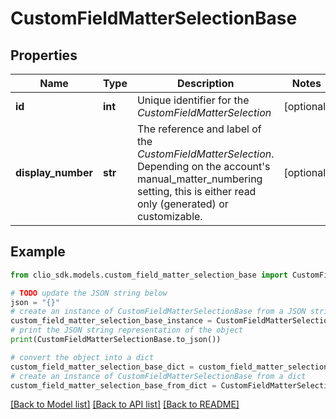 # CustomFieldMatterSelectionBase


## Properties

Name | Type | Description | Notes
------------ | ------------- | ------------- | -------------
**id** | **int** | Unique identifier for the *CustomFieldMatterSelection* | [optional] 
**display_number** | **str** | The reference and label of the *CustomFieldMatterSelection*. Depending on the account&#39;s manual_matter_numbering setting, this is either read only (generated) or customizable. | [optional] 

## Example

```python
from clio_sdk.models.custom_field_matter_selection_base import CustomFieldMatterSelectionBase

# TODO update the JSON string below
json = "{}"
# create an instance of CustomFieldMatterSelectionBase from a JSON string
custom_field_matter_selection_base_instance = CustomFieldMatterSelectionBase.from_json(json)
# print the JSON string representation of the object
print(CustomFieldMatterSelectionBase.to_json())

# convert the object into a dict
custom_field_matter_selection_base_dict = custom_field_matter_selection_base_instance.to_dict()
# create an instance of CustomFieldMatterSelectionBase from a dict
custom_field_matter_selection_base_from_dict = CustomFieldMatterSelectionBase.from_dict(custom_field_matter_selection_base_dict)
```
[[Back to Model list]](../README.md#documentation-for-models) [[Back to API list]](../README.md#documentation-for-api-endpoints) [[Back to README]](../README.md)


